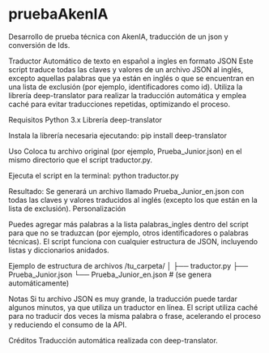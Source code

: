 # pruebaAkenIA
Desarrollo de prueba técnica con AkenIA, traducción de un json y conversión de Ids.

Traductor Automático de texto en español a ingles en formato JSON
Este script traduce todas las claves y valores de un archivo JSON al inglés, excepto aquellas palabras que ya están en inglés o que se encuentran en una lista de exclusión (por ejemplo, identificadores como id). Utiliza la librería deep-translator para realizar la traducción automática y emplea caché para evitar traducciones repetidas, optimizando el proceso.

Requisitos
Python 3.x
Librería deep-translator

Instala la librería necesaria ejecutando:
pip install deep-translator

Uso
Coloca tu archivo original (por ejemplo, Prueba_Junior.json) en el mismo directorio que el script traductor.py.

Ejecuta el script en la terminal:
python traductor.py

Resultado:
Se generará un archivo llamado Prueba_Junior_en.json con todas las claves y valores traducidos al inglés (excepto los que están en la lista de exclusión).
Personalización

Puedes agregar más palabras a la lista palabras_ingles dentro del script para que no se traduzcan (por ejemplo, otros identificadores o palabras técnicas).
El script funciona con cualquier estructura de JSON, incluyendo listas y diccionarios anidados.

Ejemplo de estructura de archivos
/tu_carpeta/
│
├── traductor.py
├── Prueba_Junior.json
└── Prueba_Junior_en.json  # (se genera automáticamente)

Notas
Si tu archivo JSON es muy grande, la traducción puede tardar algunos minutos, ya que utiliza un traductor en línea.
El script utiliza caché para no traducir dos veces la misma palabra o frase, acelerando el proceso y reduciendo el consumo de la API.

Créditos
Traducción automática realizada con deep-translator.
